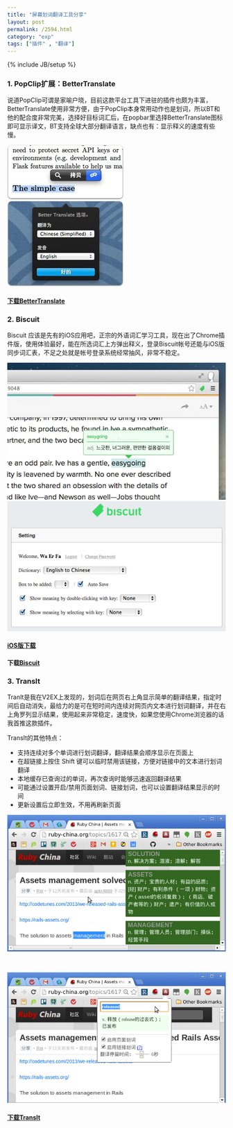 ```yaml
---
title: "屏幕划词翻译工具分享"
layout: post
permalink: /2594.html
category: "exp"
tags: ["插件" , "翻译"]
---
```

{% include JB/setup %}

### 1. PopClip扩展：BetterTranslate

说道PopClip可谓是家喻户晓，目前这款平台工具下进驻的插件也颇为丰富，BetterTranslate使用非常方便，由于PopClip本身常用动作也是划词，所以BT和他的配合度非常完美，选择好目标词汇后，在popbar里选择BetterTranslate图标即可显示译文，BT支持全球大部分翻译语言，缺点也有：显示释义的速度有些慢。


<img class=" aligncenter" src="/wp-content/uploads/sinapicv2-backup/2594-ww1-large-005V4vEUjw1eo3ljy98vhj307g03i74f.jpg" alt="屏幕划词翻译工具分享" />

<img class=" aligncenter" src="/wp-content/uploads/sinapicv2-backup/2594-ww4-large-005V4vEUjw1eo3lk9lhz3j307g05h74g.jpg" alt="屏幕划词翻译工具分享" />

#### <a title="" href="https://github.com/harmy/PopClip-Extensions/raw/master/extensions/BetterTranslate.popclipextz" target="_blank" data-original-title="">下载BetterTranslate</a>

### 2. Biscuit

Biscuit 应该是先有的iOS应用吧，正宗的外语词汇学习工具，现在出了Chrome插件版，使用体验最好，能在所选词汇上方弹出释义，登录Biscuit帐号还能与iOS版同步词汇表，不足之处就是帐号登录系统经常抽风，非常不稳定。

<img class=" aligncenter" src="/wp-content/uploads/sinapicv2-backup/2594-ww3-large-005V4vEUjw1eo3lkgpm5ej30hq0b340j.jpg" alt="屏幕划词翻译工具分享" />

<img class=" aligncenter" src="/wp-content/uploads/sinapicv2-backup/2594-ww4-large-005V4vEUjw1eo3lkmapjkj30hb0abgmo.jpg" alt="屏幕划词翻译工具分享" />

#### <a title="" href="https://itunes.apple.com/us/app/biscuit/id526273460?mt=8" target="_blank" data-original-title="">iOS版下载</a>

#### 下载<a title="" href="https://chrome.google.com/webstore/detail/biscuit/lbmioebpphpmkeedmcomcjhgepplafkp" target="_blank" data-original-title="">Biscuit</a>

### 3. TransIt

TranIt是我在V2EX上发现的，划词后在网页右上角显示简单的翻译结果，指定时间后自动消失，最给力的是可在短时间内连续对网页内文本进行划词翻译，并在右上角罗列显示结果，使用起来非常稳定，速度快，如果您使用Chrome浏览器的话我首推这款插件。

TransIt的其他特点：

  * 支持连续对多个单词进行划词翻译，翻译结果会顺序显示在页面上
  * 在超链接上按住 Shift 键可以临时禁用该链接，方便对链接中的文本进行划词翻译
  * 本地缓存已查询过的单词，再次查询时能够迅速返回翻译结果
  * 可能通过设置开启/禁用页面划词、链接划词，也可以设置翻译结果显示的时间
  * 更新设置后立即生效，不用再刷新页面

<img class=" aligncenter" src="/wp-content/uploads/sinapicv2-backup/2594-ww4-large-005V4vEUjw1eo3lktobqyj30hp0b2jui.jpg" alt="屏幕划词翻译工具分享" />

&nbsp;

<img class=" aligncenter" src="/wp-content/uploads/sinapicv2-backup/2594-ww3-large-005V4vEUjw1eo3lkyuncwj30hq0altat.jpg" alt="屏幕划词翻译工具分享" />

#### <a title="" href="https://chrome.google.com/webstore/detail/transit/pfjipfdmbpbkcadkdpmacdcefoohagdc" target="_blank" data-original-title="">下载TransIt</a>


